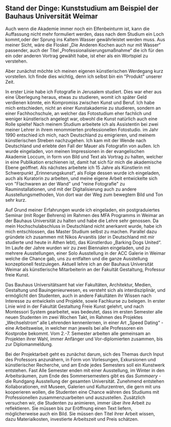 ## Stand der Dinge: Kunststudium am Beispiel der Bauhaus Universität Weimar


Auch wenn die Akademie immer noch ein Elfenbeinturm ist, kann die Auffassung nicht mehr formuliert werden, dass nach dem Studium ein Loch kommt,oder der Sprung ins Kaltem Wasser gewährleistet werden muss. Aus meiner Sicht, wäre die Floskel „Die Anderen Kochen auch nur mit Wasser“ passender, auch der Titel „Professionalisierungsmaßnahme“ die ich für den ein oder anderen Vortrag gewählt habe, ist eher als ein Wortspiel zu verstehen.

Aber zunächst möchte ich meinen eigenen künstlerischen Werdegang kurz vorstellen. Ich finde dies wichtig, denn ich selbst bin ein "Produkt" unserer Zeit. 

In erster Linie habe ich Fotografie in Jerusalem studiert. Dies war eher aus eine Überlegung heraus, etwas zu studieren, womit ich später Geld verdienen könnte, ein Kompromiss zwischen Kunst und Beruf. Ich habe mich entschieden, nicht an einer Kunstakademie zu studieren, sondern an einer Fachhochschule, an welcher das Fotostudium eher fachlich und weniger künstlerisch angelegt war, obwohl die Kunst natürlich auch eine Rolle spielte! Nach meinem Studium arbeitete ich als Assistentin bei zwei meiner Lehrer in ihrem renommierten professionellen Fotostudio. im Jahr 1990 entschied ich mich, nach Deutschland zu emigrieren, und meinem künstlerischen Streben nachzugehen. Ich kam mit der Wende nach Deutschland und erlebte den Fall der Mauer als Fotografin von außen. Ich wurde eingeladen, von meinen Impressionen in der evangelischen Akademie Loccum, in form von Bild und Text als Vortrag zu halten, welcher in eine Publikation
erschienen ist, damit hat sich für mich die akademische Ebene geöffnet. Als nächstes 
arbeitete ich 15 Jahre als Künstlerin mit Schwerpunkt „Erinnerungskunst“, als Folge dessen wurde ich eingeladen, auch als Kuratorin zu arbeiten, und meine eigene Arbeit entwickelte sich von "Flachwaren an der Wand" und "reine Fotografie" zu Rauminstallationen, und mit der Digitalisierung auch zu andere Ausstellungsmethoden, Von dort war der Weg zum bewegtem Bild und Ton sehr kurz.

Auf Grund meiner Erfahrungen wurde ich eingeladen, ein postgraduiertes Seminar (mit Roger Behrens) im Rahmen des MFA Programms in Weimar an der Bauhaus Universität zu halten und habe die Lehre sehr genossen. Da mein Hochschulabschluss in Deutschland nicht anerkannt wurde, habe ich mich entschlossen, das Master Studium selbst zu machen. Parallel dazu gründete ich zusammen mit Nikos Arvanitis (der in Deutschland mit mir studierte und heute in Athen lebt), das Künstlerduo „Barking Dogs United“. Im Laufe der Jahre wurden wir zu zwei Biennalen eingeladen, und zu mehrere Ausstellungen, einer Solo Ausstellung in der ACC Galerie in Weimar welche die Chance gab, uns zu entfalten und die ganze Ausstellung konzeptionell festzulegen. Aktuell lehre ich an der Bauhaus Universität Weimar als künstlerische Mitarbeiterin an der Fakultät Gestaltung, Professur freie Kunst. 

Das Bauhaus Universitätsamt hat vier Fakultäten, Architektur, Medien, Gestaltung und Bauingenieurwesen, es versteht sich als interdisziplinär, und ermöglicht den Studenten, auch in andere Fakultäten ihr Wissen nach Interesse zu entwickeln und Projekte, sowie Fachkurse zu belegen. In erster Linie wird in der Fakultät Gestaltung Freie Kunst gelehrt, und nach Montessori System gearbeitet, was bedeutet, dass im ersten Semester alle neuen Studenten im zwei Wochen Takt, im Rahmen des Projektes „Wechselstrom“ alle Lehrenden kennenlernen, in einer Art „Speed Dating“ - eine Arbeitsweise, in welcher man jeweils bei alle Professoren ein Kostprobe bekommt. Vom 2.-7. Semester arbeiten alle gemeinsam an Projekten ihrer Wahl, immer Anfänger und Vor-diplomierten zusammen, bis zur Diplomanmeldung.

Bei der Projektarbeit geht es zunächst darum, sich des Themas durch Input des Professors anzunähern, in Form von Vorlesungen, Exkursionen und künstlerischer Recherche, und am Ende jedes Semesters soll ein Kunstwerk entstehen. Fast Alle Semester enden mit einer Ausstellung, im Winter in den Arbeitsräumen, zum Ende des Sommersemesters gibt es das *Summaery* - die Rundgang Ausstellung der gesamten Universität. Zunehmend entstehen Kollaborationen, mit Museen, Galerien und Kulturzentren, die gern mit uns kooperieren wollen, die Studenten eine Chance währen des Studiums mit Professionellen zusammenzuarbeiten und auszustellen. Zusätzlich versuchen wir, die Studenten zu animieren, immer über ihre Arbeit zu reflektieren. Sie müssen bis zur Eröffnung einen Text liefern, möglicherweise auch ein Bild. Sie müssen den Titel ihrer Arbeit wissen, dazu Materialkosten, investierte Arbeitszeit und Preis schätzen.